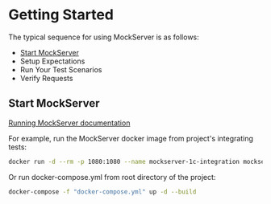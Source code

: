 # Getting Started

The typical sequence for using MockServer is as follows:

* [Start MockServer](#StartMockServer)
* Setup Expectations
* Run Your Test Scenarios
* Verify Requests

## Start MockServer<a name="StartMockServer"></a>

[Running MockServer documentation](https://www.mock-server.com/mock_server/running_mock_server.html)

For example, run the MockServer docker image from project's integrating tests:

```bash
docker run -d --rm -p 1080:1080 --name mockserver-1c-integration mockserver/mockserver -logLevel DEBUG -serverPort 1080
```

Or run docker-compose.yml from root directory of the project:

```bash
docker-compose -f "docker-compose.yml" up -d --build
```
